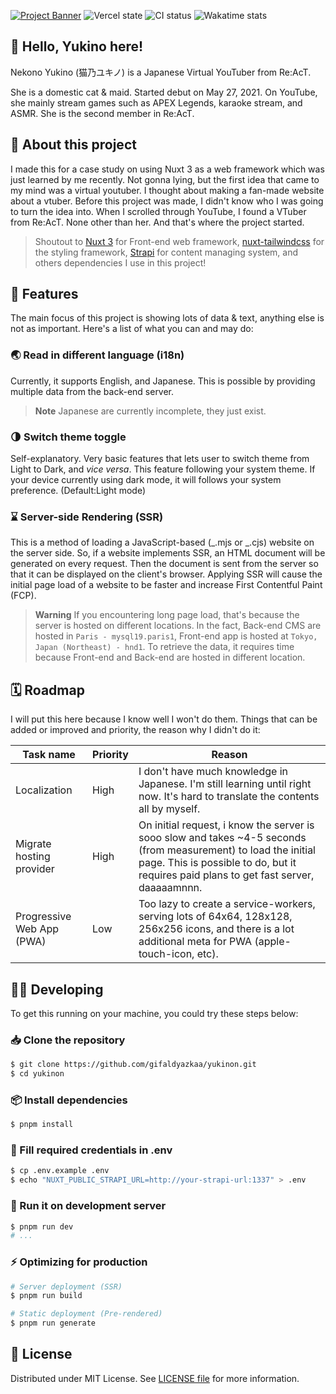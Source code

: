 [![Project Banner](https://cdn.upload.systems/uploads/qMFHQblV.png)](https://yukinon.falcxxdev.ml)
![Vercel state](https://img.shields.io/github/deployments/gifaldyazkaa/yukinon/Production?label=Vercel&logo=vercel&logoColor=%23000&style=for-the-badge) ![CI status](https://img.shields.io/github/workflow/status/gifaldyazkaa/yukinon/Lint?label=CI&logo=github-actions&style=for-the-badge) ![Wakatime stats](https://wakatime.com/badge/user/aac434b8-a027-4f92-ac90-e5b2ae48b541/project/2f2c8a01-7cf3-4fb7-b446-30db17215319.svg?style=for-the-badge)

## 👋️ Hello, Yukino here!

Nekono Yukino (猫乃ユキノ) is a Japanese Virtual YouTuber from Re:AcT.

She is a domestic cat & maid. Started debut on May 27, 2021. On YouTube, she mainly stream games such as APEX Legends, karaoke stream, and ASMR. She is the second member in Re:AcT.

## 📖️ About this project

I made this for a case study on using Nuxt 3 as a web framework which was just learned by me recently. Not gonna lying, but the first idea that came to my mind was a virtual youtuber. I thought about making a fan-made website about a vtuber. Before this project was made, I didn't know who I was going to turn the idea into. When I scrolled through YouTube, I found a VTuber from Re:AcT. None other than her. And that's where the project started.

> Shoutout to [Nuxt 3](https://nuxt.com) for Front-end web framework, [nuxt-tailwindcss](https://tailwind.nuxt.dev) for the styling framework, [Strapi](https://strapi.com) for content managing system, and others dependencies I use in this project!

## 💎️ Features

The main focus of this project is showing lots of data & text, anything else is not as important. Here's a list of what you can and may do:

### 🌏️ Read in different language (i18n)

Currently, it supports English, and Japanese. This is possible by providing multiple data from the back-end server.

> **Note**
> Japanese are currently incomplete, they just exist.

### 🌗️ Switch theme toggle

Self-explanatory. Very basic features that lets user to switch theme from Light to Dark, and _vice versa_. This feature following your system theme. If your device currently using dark mode, it will follows your system preference. (Default:Light mode)

### ⌛️ Server-side Rendering (SSR)

This is a method of loading a JavaScript-based (_.mjs or _.cjs) website on the server side. So, if a website implements SSR, an HTML document will be generated on every request. Then the document is sent from the server so that it can be displayed on the client's browser. Applying SSR will cause the initial page load of a website to be faster and increase First Contentful Paint (FCP).

> **Warning**
> If you encountering long page load, that's because the server is hosted on different locations. In the fact, Back-end CMS are hosted in `Paris - mysql19.paris1`, Front-end app is hosted at `Tokyo, Japan (Northeast) - hnd1`. To retrieve the data, it requires time because Front-end and Back-end are hosted in different location.

## 🗓️ Roadmap

I will put this here because I know well I won't do them. Things that can be added or improved and priority, the reason why I didn't do it:

| Task name                 | Priority | Reason                                                                                                                                                                                                    |
| ------------------------- | -------- | --------------------------------------------------------------------------------------------------------------------------------------------------------------------------------------------------------- |
| Localization              | High     | I don't have much knowledge in Japanese. I'm still learning until right now. It's hard to translate the contents all by myself.                                                                           |
| Migrate hosting provider  | High     | On initial request, i know the server is sooo slow and takes ~4-5 seconds (from measurement) to load the initial page. This is possible to do, but it requires paid plans to get fast server, daaaaamnnn. |
| Progressive Web App (PWA) | Low      | Too lazy to create a service-workers, serving lots of 64x64, 128x128, 256x256 icons, and there is a lot additional meta for PWA (apple-touch-icon, etc).                                                  |

## 🧑‍💻️ Developing

To get this running on your machine, you could try these steps below:

### 📥️ Clone the repository

```bash
$ git clone https://github.com/gifaldyazkaa/yukinon.git
$ cd yukinon
```

### 📦️ Install dependencies

```bash
$ pnpm install
```

### 📝️ Fill required credentials in .env

```bash
$ cp .env.example .env
$ echo "NUXT_PUBLIC_STRAPI_URL=http://your-strapi-url:1337" > .env
```

### 🏃️ Run it on development server

```bash
$ pnpm run dev
# ...
```

### ⚡️ Optimizing for production

```bash
# Server deployment (SSR)
$ pnpm run build

# Static deployment (Pre-rendered)
$ pnpm run generate
```

## 📃️ License

Distributed under MIT License. See [LICENSE file](./LICENSE) for more information.
